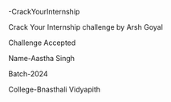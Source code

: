 -CrackYourInternship


Crack Your Internship challenge by Arsh Goyal

Challenge Accepted

Name-Aastha Singh

Batch-2024

College-Bnasthali Vidyapith
